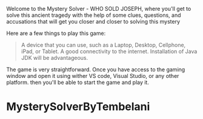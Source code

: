 Welcome to the Mystery Solver - WHO SOLD JOSEPH, where you'll get to solve this ancient tragedy with the help of some clues, questions, and accusations that will get you closer and closer to solving this mystery

Here are a few things to play this game:
> A device that you can use, such as a Laptop, Desktop, Cellphone, iPad, or Tablet.
> A good connectivity to the internet.
> Installation of Java JDK will be advantageous.

The game is very straightforward. Once you have access to the gaming window and open it using wither VS code, Visual Studio, or any other platform. 
then you'll be able to start the game and play it. 



# MysterySolverByTembelani
